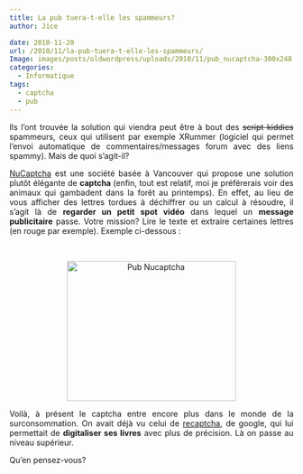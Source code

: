 ```yaml
---
title: La pub tuera-t-elle les spammeurs?
author: Jice

date: 2010-11-20
url: /2010/11/la-pub-tuera-t-elle-les-spammeurs/
Image: images/posts/oldwordpress/uploads/2010/11/pub_nucaptcha-300x248.png
categories:
  - Informatique
tags:
  - captcha
  - pub
---
```

<p style="text-align: justify;">
  Ils l&#8217;ont trouvée la solution qui viendra peut être à bout des <span style="text-decoration: line-through;">script kiddies</span> spammeurs, ceux qui utilisent par exemple XRummer (logiciel qui permet l&#8217;envoi automatique de commentaires/messages forum avec des liens spammy). Mais de quoi s&#8217;agit-il?
</p>

<p style="text-align: justify;">
  <a title="NuCaptcha" href="http://www.nucaptcha.com" target="_blank">NuCaptcha</a> est une société basée à Vancouver qui propose une solution plutôt élégante de <strong>captcha </strong>(enfin, tout est relatif, moi je préférerais voir des animaux qui gambadent dans la forêt au printemps). En effet, au lieu de vous afficher des lettres tordues à déchiffrer ou un calcul à résoudre, il s&#8217;agit là de <strong>regarder un petit spot vidéo</strong> dans lequel un <strong>message publicitaire</strong> passe. Votre mission? Lire le texte et extraire certaines lettres (en rouge par exemple). Exemple ci-dessous :
</p>

<p style="text-align: center;">
   
</p>

<p style="text-align: center;">
  <img title="Pub Nucaptcha" src="/images/posts/oldwordpress/uploads/2010/11/pub_nucaptcha-300x248.png" alt="Pub Nucaptcha" width="300" height="248" >
</p>

<p style="text-align: justify;">
  Voilà, à présent le captcha entre encore plus dans le monde de la surconsommation. On avait déjà vu celui de <a title="ReCaptcha" href="http://www.google.com/recaptcha" target="_blank">recaptcha</a>, de google, qui lui permettait de <strong>digitaliser ses livres</strong> avec plus de précision. Là on passe au niveau supérieur.
</p>

<p style="text-align: justify;">
  Qu&#8217;en pensez-vous?
</p>
